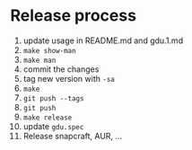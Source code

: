 # Release process

1. update usage in README.md and gdu.1.md
1. `make show-man`
1. `make man`
1. commit the changes
1. tag new version with `-sa`
1. `make`
1. `git push --tags`
1. `git push`
1. `make release`
1. update `gdu.spec`
1. Release snapcraft, AUR, ...
